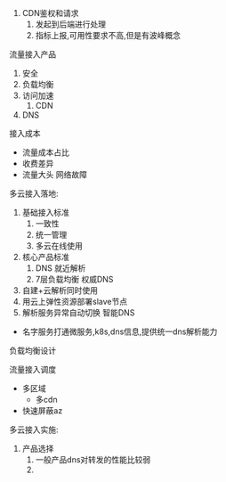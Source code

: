 1. CDN鉴权和请求
	1. 发起到后端进行处理
	2. 指标上报,可用性要求不高,但是有波峰概念

流量接入产品
1. 安全
2. 负载均衡
3. 访问加速
	1. CDN
4. DNS

接入成本
- 流量成本占比
- 收费差异
- 流量大头
网络故障


多云接入落地:
1. 基础接入标准
	1. 一致性
	2. 统一管理
	3. 多云在线使用
2. 核心产品标准
	1. DNS 就近解析
	2. 7层负载均衡
权威DNS
1. 自建+云解析同时使用
2. 用云上弹性资源部署slave节点
3. 解析服务异常自动切换
智能DNS
- 名字服务打通微服务,k8s,dns信息,提供统一dns解析能力

负载均衡设计

流量接入调度
- 多区域
	- 多cdn
- 快速屏蔽az

多云接入实施:
1. 产品选择
	1. 一般产品dns对转发的性能比较弱
	2. 